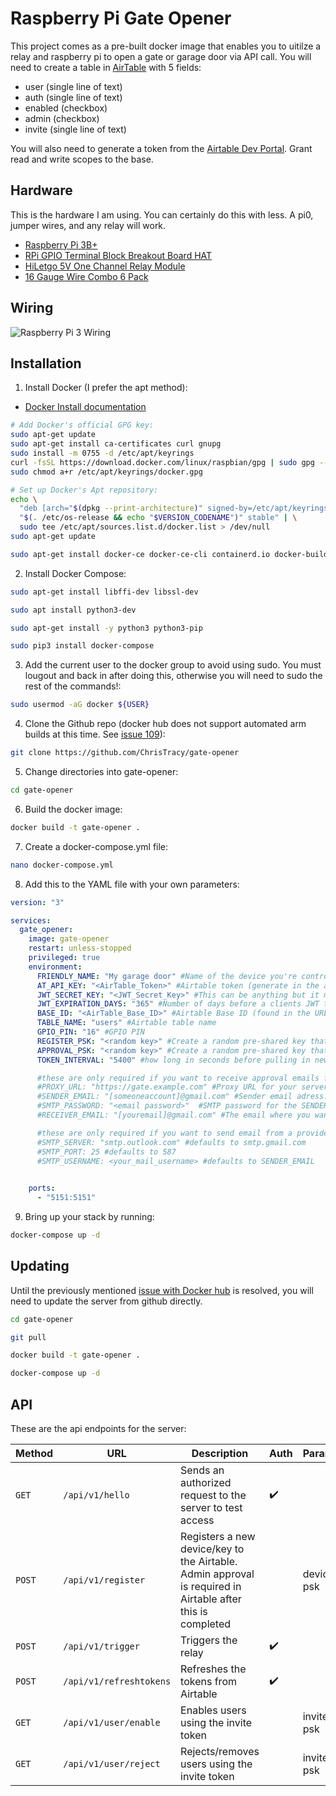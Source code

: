 # Raspberry Pi Gate Opener

This project comes as a pre-built docker image that enables you to uitilze a relay and raspberry pi to open a gate or garage door via API call. You will need to create a table in [AirTable](https://airtable.com/) with 5 fields:
- user (single line of text)
- auth (single line of text)
- enabled (checkbox)
- admin (checkbox)
- invite (single line of text)

You will also need to generate a token from the [Airtable Dev Portal](https://airtable.com/create/tokens). Grant read and write scopes to the base.

## Hardware

This is the hardware I am using. You can certainly do this with less. A pi0, jumper wires, and any relay will work.

- [Raspberry Pi 3B+](https://www.raspberrypi.com/products/raspberry-pi-3-model-b-plus/)
- [RPi GPIO Terminal Block Breakout Board HAT](https://www.amazon.com/gp/product/B0876V959B)
- [HiLetgo 5V One Channel Relay Module](https://www.amazon.com/gp/product/B00LW15A4W)
- [16 Gauge Wire Combo 6 Pack](https://www.amazon.com/gp/product/B07MBWKX53)

## Wiring
![Raspberry Pi 3 Wiring](diagrams/pi-wiring.png)

## Installation

1. Install Docker (I prefer the apt method):
- [Docker Install documentation](https://docs.docker.com/engine/install/raspberry-pi-os/)
```bash
# Add Docker's official GPG key:
sudo apt-get update
sudo apt-get install ca-certificates curl gnupg
sudo install -m 0755 -d /etc/apt/keyrings
curl -fsSL https://download.docker.com/linux/raspbian/gpg | sudo gpg --dearmor -o /etc/apt/keyrings/docker.gpg
sudo chmod a+r /etc/apt/keyrings/docker.gpg

# Set up Docker's Apt repository:
echo \
  "deb [arch="$(dpkg --print-architecture)" signed-by=/etc/apt/keyrings/docker.gpg] https://download.docker.com/linux/raspbian \
  "$(. /etc/os-release && echo "$VERSION_CODENAME")" stable" | \
  sudo tee /etc/apt/sources.list.d/docker.list > /dev/null
sudo apt-get update
```

```bash
sudo apt-get install docker-ce docker-ce-cli containerd.io docker-buildx-plugin docker-compose-plugin
```

2. Install Docker Compose:
```bash
sudo apt-get install libffi-dev libssl-dev
```
```bash
sudo apt install python3-dev
```
```bash
sudo apt-get install -y python3 python3-pip
```
```bash
sudo pip3 install docker-compose
```

3. Add the current user to the docker group to avoid using sudo. You must lougout and back in after doing this, otherwise you will need to sudo the rest of the commands!:
```bash
sudo usermod -aG docker ${USER}
```

4. Clone the Github repo (docker hub does not support automated arm builds at this time. See [issue 109](https://github.com/docker/roadmap/issues/109)):
```bash
git clone https://github.com/ChrisTracy/gate-opener
```

5. Change directories into gate-opener:
```bash
cd gate-opener
```

6. Build the docker image:
```bash
docker build -t gate-opener .
```

7. Create a docker-compose.yml file:
```bash
nano docker-compose.yml
```

8. Add this to the YAML file with your own parameters:
```yml
version: "3"

services:
  gate_opener:
    image: gate-opener
    restart: unless-stopped
    privileged: true
    environment:
      FRIENDLY_NAME: "My garage door" #Name of the device you're controlling
      AT_API_KEY: "<AirTable_Token>" #Airtable token (generate in the airtable dev portal and grant it access to the table)
      JWT_SECRET_KEY: "<JWT_Secret_Key>" #This can be anything but it must be long, random and kept secret
      JWT_EXPIRATION_DAYS: "365" #Number of days before a clients JWT token will expire
      BASE_ID: "<AirTable_Base_ID>" #Airtable Base ID (found in the URL)
      TABLE_NAME: "users" #Airtable table name
      GPIO_PIN: "16" #GPIO PIN
      REGISTER_PSK: "<random key>" #Create a random pre-shared key that you will share when clients register. THIS IS NOT SECURE UNLESS YOU ARE BEHIND A PROXY WITH A VALID CERT
      APPROVAL_PSK: "<random key>" #Create a random pre-shared key that you will use to approve/reject users. THIS IS NOT SECURE UNLESS YOU ARE BEHIND A PROXY WITH A VALID CERT
      TOKEN_INTERVAL: "5400" #how long in seconds before pulling in new tokens. (Free version has a limit of 1000 calls a month)

      #these are only required if you want to receive approval emails for new devices
      #PROXY_URL: "https://gate.example.com" #Proxy URL for your server. Where it can be reached
      #SENDER_EMAIL: "[someoneaccount]@gmail.com" #Sender email adress. Typically some account you created for this. If you are not using gmail you will need the additional variables below
      #SMTP_PASSWORD: "<email password>"  #SMTP password for the SENDER_EMAIL account. If you are using gmail you must generate an app password
      #RECEIVER_EMAIL: "[youremail]@gmail.com" #The email where you want to recieve approval emails. Typically your personal email

      #these are only required if you want to send email from a provider other than gmail
      #SMTP_SERVER: "smtp.outlook.com" #defaults to smtp.gmail.com
      #SMTP_PORT: 25 #defaults to 587
      #SMTP_USERNAME: <your_mail_username> #defaults to SENDER_EMAIL
      

    ports:
      - "5151:5151"
```

9. Bring up your stack by running:

```bash
docker-compose up -d
```

## Updating
Until the previously mentioned [issue with Docker hub](https://github.com/docker/roadmap/issues/109) is resolved, you will need to update the server from github directly.

```bash
cd gate-opener
```

```bash
git pull
```

```bash
docker build -t gate-opener .
```

```bash
docker-compose up -d
```

## API

These are the api endpoints for the server:

| Method   | URL                                      | Description                                             | Auth | Params |
| -------- | ---------------------------------------- | --------------------------------------------------------| ---- | ------ |
| `GET`    | `/api/v1/hello`                          | Sends an authorized request to the server to test access |:heavy_check_mark:|       |
| `POST`   | `/api/v1/register`                       | Registers a new device/key to the Airtable. Admin approval is required in Airtable after this is completed  |      | device, psk      |
| `POST`   | `/api/v1/trigger`                        | Triggers the relay                                      |:heavy_check_mark: |        |
| `POST`   | `/api/v1/refreshtokens`                  | Refreshes the tokens from Airtable                      |:heavy_check_mark: |        |
| `GET`   | `/api/v1/user/enable`                     | Enables users using the invite token                    |                   | invite, psk |
| `GET`   | `/api/v1/user/reject`                     | Rejects/removes users using the invite token            |                   | invite, psk |
